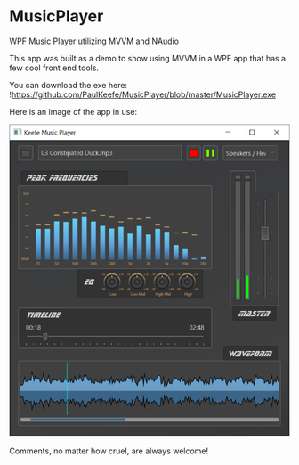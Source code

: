 
# MusicPlayer
WPF Music Player utilizing MVVM and NAudio

This app was built as a demo to show using MVVM in a WPF app that has a few cool front end tools. 

You can download the exe here: !https://github.com/PaulKeefe/MusicPlayer/blob/master/MusicPlayer.exe

Here is an image of the app in use:

![alt tag](https://github.com/PaulKeefe/MusicPlayer/blob/master/wpf_music_player.png)


Comments, no matter how cruel, are always welcome!
